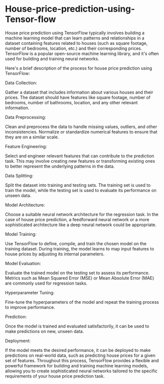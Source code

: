 # House-price-prediction-using-Tensor-flow

House price prediction using TensorFlow typically involves building a machine learning model that can learn patterns and relationships in a dataset containing features related to houses (such as square footage, number of bedrooms, location, etc.) and their corresponding prices. TensorFlow is a popular open-source machine learning library, and it's often used for building and training neural networks.

Here's a brief description of the process for house price prediction using TensorFlow:

Data Collection:

Gather a dataset that includes information about various houses and their prices. The dataset should have features like square footage, number of bedrooms, number of bathrooms, location, and any other relevant information.

Data Preprocessing:

Clean and preprocess the data to handle missing values, outliers, and other inconsistencies. Normalize or standardize numerical features to ensure that they are on a similar scale.

Feature Engineering:

Select and engineer relevant features that can contribute to the prediction task. This may involve creating new features or transforming existing ones to better represent the underlying patterns in the data.

Data Splitting:

Split the dataset into training and testing sets. The training set is used to train the model, while the testing set is used to evaluate its performance on unseen data.

Model Architecture:

Choose a suitable neural network architecture for the regression task. In the case of house price prediction, a feedforward neural network or a more sophisticated architecture like a deep neural network could be appropriate.

Model Training:

Use TensorFlow to define, compile, and train the chosen model on the training dataset. During training, the model learns to map input features to house prices by adjusting its internal parameters.

Model Evaluation:

Evaluate the trained model on the testing set to assess its performance. Metrics such as Mean Squared Error (MSE) or Mean Absolute Error (MAE) are commonly used for regression tasks.

Hyperparameter Tuning:

Fine-tune the hyperparameters of the model and repeat the training process to improve performance.

Prediction:

Once the model is trained and evaluated satisfactorily, it can be used to make predictions on new, unseen data.

Deployment:

If the model meets the desired performance, it can be deployed to make predictions on real-world data, such as predicting house prices for a given set of features.
Throughout this process, TensorFlow provides a flexible and powerful framework for building and training machine learning models, allowing you to create sophisticated neural networks tailored to the specific requirements of your house price prediction task.
